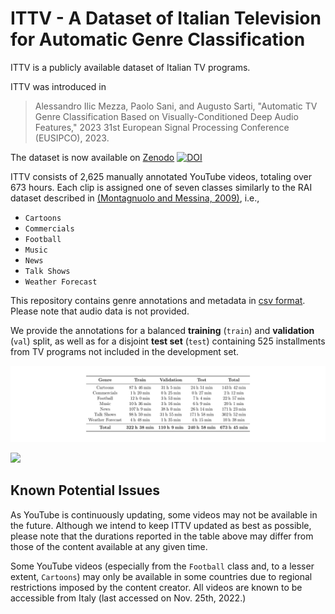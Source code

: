 # ITTV - A Dataset of Italian Television for Automatic Genre Classification

ITTV is a publicly available dataset of Italian TV programs.

ITTV was introduced in 

> Alessandro Ilic Mezza, Paolo Sani, and Augusto Sarti, "Automatic TV Genre Classification Based on Visually-Conditioned Deep Audio Features," 2023 31st European Signal Processing Conference (EUSIPCO), 2023.

The dataset is now available on [Zenodo](https://zenodo.org/record/8027327) [![DOI](https://zenodo.org/badge/DOI/10.5281/zenodo.8027327.svg)](https://doi.org/10.5281/zenodo.8027327)


ITTV consists of 2,625 manually annotated YouTube videos, totaling over 673 hours. Each clip is assigned one of seven classes similarly to the 
RAI dataset described in [(Montagnuolo and Messina, 2009)](https://link.springer.com/article/10.1007/s11042-008-0222-3), i.e.,

* `Cartoons`
* `Commercials`
* `Football`
* `Music`
* `News`
* `Talk Shows`
* `Weather Forecast`

This repository contains genre annotations and metadata in [csv format](https://github.com/polimi-ispl/ITTV/blob/main/ittv.csv). Please note that audio data is not provided.

We provide the annotations for a balanced **training** (`train`) and **validation** (`val`) split, 
as well as for a disjoint **test set** (`test`) containing 525 installments from 
TV programs not included in the development set.

![](https://github.com/polimi-ispl/ITTV/blob/main/images/duration_table.png)

![](https://github.com/polimi-ispl/ITTV/blob/main/images/duration_boxplot.png)

## Known Potential Issues

As YouTube is continuously updating, some videos may not be available in the future. Although we intend to keep ITTV updated as best as possible, please note that the durations reported in the table above may differ from those of the content available at any given time.

Some YouTube videos (especially from the `Football` class and, to a lesser extent, `Cartoons`) may only be available in some countries due to regional restrictions imposed by the content creator. All videos are known to be accessible from Italy (last accessed on Nov. 25th, 2022.)
